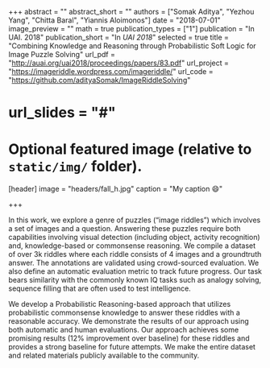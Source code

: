 +++
abstract = ""
abstract_short = ""
authors = ["Somak Aditya", "Yezhou Yang", "Chitta Baral", "Yiannis Aloimonos"]
date = "2018-07-01"
image_preview = ""
math = true
publication_types = ["1"]
publication = "In UAI. 2018"
publication_short = "In *UAI 2018*"
selected = true
title = "Combining Knowledge and Reasoning through Probabilistic Soft Logic for Image Puzzle Solving"
url_pdf = "http://auai.org/uai2018/proceedings/papers/83.pdf"
url_project = "https://imageriddle.wordpress.com/imageriddle/"
url_code = "https://github.com/adityaSomak/ImageRiddleSolving"
# url_slides = "#"


# Optional featured image (relative to `static/img/` folder).
[header]
image = "headers/fall_h.jpg"
caption = "My caption :smile:"

+++

In this work, we explore a genre of puzzles (“image riddles”) which involves a set of images and a question. 
Answering these puzzles require both capabilities involving visual detection (including object, activity recognition) and, 
knowledge-based or commonsense reasoning. We compile a dataset of over 3k riddles where each riddle consists of 4 images and 
a groundtruth answer. The annotations are validated using crowd-sourced evaluation. We also define an automatic evaluation 
metric to track future progress. Our task bears similarity with the commonly known IQ tasks such as analogy solving, 
sequence filling that are often used to test intelligence.

We develop a Probabilistic Reasoning-based approach that utilizes probabilistic commonsense knowledge to answer these 
riddles with a reasonable accuracy. We demonstrate the results of our approach using both automatic and human evaluations. 
Our approach achieves some promising results ($12\%$ improvement over baseline) for these riddles and provides a strong baseline for future attempts. We make 
the entire dataset and related materials publicly available to the community.
